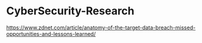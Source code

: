 # CyberSecurity-Research
https://www.zdnet.com/article/anatomy-of-the-target-data-breach-missed-opportunities-and-lessons-learned/
